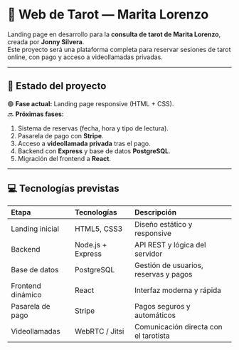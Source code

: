 # 🌙 Web de Tarot — Marita Lorenzo

Landing page en desarrollo para la **consulta de tarot de Marita Lorenzo**, creada por **Jonny Silvera**.  
Este proyecto será una plataforma completa para reservar sesiones de tarot online, con pago y acceso a videollamadas privadas.

---

## 🚧 Estado del proyecto

🟢 **Fase actual:** Landing page responsive (HTML + CSS).  
🔜 **Próximas fases:**
1. Sistema de reservas (fecha, hora y tipo de lectura).
2. Pasarela de pago con **Stripe**.
3. Acceso a **videollamada privada** tras el pago.
4. Backend con **Express** y base de datos **PostgreSQL**.
5. Migración del frontend a **React**.

---

## 💻 Tecnologías previstas

| Etapa | Tecnologías | Descripción |
|:------|:-------------|:-------------|
| Landing inicial | HTML5, CSS3 | Diseño estático y responsive |
| Backend | Node.js + Express | API REST y lógica del servidor |
| Base de datos | PostgreSQL | Gestión de usuarios, reservas y pagos |
| Frontend dinámico | React | Interfaz moderna y rápida |
| Pasarela de pago | Stripe | Pagos seguros y automáticos |
| Videollamadas | WebRTC / Jitsi | Comunicación directa con el tarotista |


